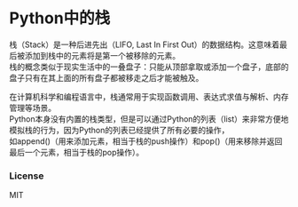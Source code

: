 # Python中的栈

栈（Stack）是一种后进先出（LIFO, Last In First Out）的数据结构。这意味着最后被添加到栈中的元素将是第一个被移除的元素。  
栈的概念类似于现实生活中的一叠盘子：只能从顶部拿取或添加一个盘子，底部的盘子只有在其上面的所有盘子都被移走之后才能被触及。  
  
在计算机科学和编程语言中，栈通常用于实现函数调用、表达式求值与解析、内存管理等场景。  
Python本身没有内置的栈类型，但是可以通过Python的列表（list）来非常方便地模拟栈的行为，因为Python的列表已经提供了所有必要的操作，  
如append()（用来添加元素，相当于栈的push操作）和pop()（用来移除并返回最后一个元素，相当于栈的pop操作）。  
  
### License  
  
MIT
